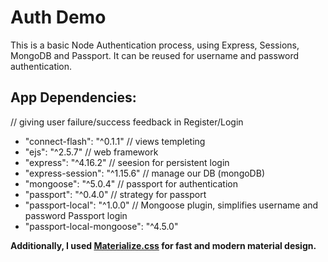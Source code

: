# Auth Demo

This is a basic Node Authentication process, using Express, Sessions, MongoDB and Passport.
It can be reused for username and password authentication.

## App Dependencies:

// giving user failure/success feedback in Register/Login
* "connect-flash": "^0.1.1"
 // views templeting
* "ejs": "^2.5.7"
// web framework
* "express": "^4.16.2"
// seesion for persistent login
* "express-session": "^1.15.6"
// manage our DB (mongoDB)
* "mongoose": "^5.0.4"
// passport for authentication
* "passport": "^0.4.0"
// strategy for passport
* "passport-local": "^1.0.0"
// Mongoose plugin, simplifies username and password Passport login
* "passport-local-mongoose": "^4.5.0"

**Additionally, I used [Materialize.css](http://materializecss.com) for fast and modern material design.**
